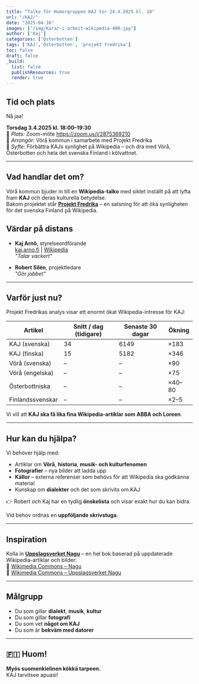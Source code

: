 ```yaml
---
title: "Talko för Humorgruppen KAJ tor 24.4.2025 kl. 18"
url: "/KAJ/"
date: "2025-04-16"
images: ["/img/Karar-i-arbeit-wikipedia-400.jpg"]
author: ['Kaj']
categories: ['Österbotten']
tags: ['KAJ','Österbotten', 'projekt fredrika']
toc: false
draft: false
_build:
  list: false
  publishResources: true
  render: true
---
```


## Tid och plats

Nå jaa!

**Torsdag 3.4.2025 kl. 18:00–19:30**  
📍 *Plats:* Zoom-möte <https://zoom.us/j/2875369210>  
📡 *Arrangör:* Vörå kommun i samarbete med Projekt Fredrika    
🎯 *Syfte:* Förbättra KAJs synlighet på Wikipedia – och dra med Vörå, Österbotten och hela det svenska Finland i kölvattnet.

---

## Vad handlar det om?

Vörå kommun bjuder in till en **Wikipedia-talko** med siktet inställt på att lyfta fram **KAJ** och deras kulturella betydelse.  
Bakom projektet står [**Projekt Fredrika**](https://projektfredrika.org) – en satsning för att öka synligheten för det svenska Finland på Wikipedia.

## Värdar på distans

- **Kaj Arnö**, styrelseordförande  
  [kaj.arno.fi](https://kaj.arno.fi) | [Wikipedia](https://sv.wikipedia.org/wiki/Kaj_Arnö)  
  _"Talar vackert"_

- **Robert Silén**, projektledare  
  _"Gör jobbet"_

---

## Varför just nu?

Projekt Fredrikas analys visar ett enormt ökat Wikipedia-intresse för KAJ:

| Artikel             | Snitt / dag (tidigare) | Senaste 30 dagar | Ökning |
|---------------------|------------------------|------------------|--------|
| KAJ (svenska)       | 34                     | 6149             | ×183   |
| KAJ (finska)        | 15                     | 5182             | ×346   |
| Vörå (svenska)      | –                      | –                | ×90    |
| Vörå (engelska)     | –                      | –                | ×75    |
| Österbottniska      | –                      | –                | ×40–80 |
| Finlandssvenskar    | –                      | –                | ×2–5   |

Vi vill att **KAJ ska få lika fina Wikipedia-artiklar som ABBA och Loreen**.

---

## Hur kan du hjälpa?

Vi behöver hjälp med:

- Artiklar om **Vörå**, **historia**, **musik- och kulturfenomen**
- **Fotografier** – nya bilder att ladda upp
- **Källor** – externa referenser som behövs för att Wikipedia ska godkänna material
- Kunskap om **dialekter** och det som skrivits om KAJ

👉 Robert och Kaj har en tydlig **önskelista** och visar exakt hur du kan bidra.

Vid behov ordnas en **uppföljande skrivstuga**.

---

## Inspiration

Kolla in [**Uppslagsverket Nagu**](https://projektfredrika.fi/uppslagsverket-nagu/) – en hel bok baserad på uppdaterade Wikipedia-artiklar och bilder:  
📸 [Wikimedia Commons – Nagu](https://commons.wikimedia.org/wiki/Category:Nagu)  
📸 [Wikimedia Commons – Uppslagsverket Nagu](https://commons.wikimedia.org/wiki/Category:Uppslagsverket_Nagu)

---

## Målgrupp

- Du som gillar **dialekt**, **musik**, **kultur**  
- Du som gillar **fotografi**  
- Du som vet **något om KAJ**  
- Du som är **bekväm med datorer**

---

## 🇫🇮 Huom!

**Myös suomenkielinen kökkä tarpeen.**  
KAJ tarvitsee apuasi!